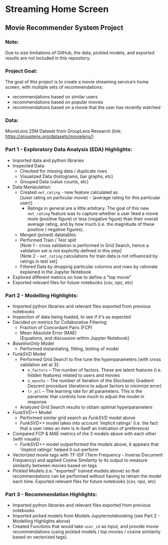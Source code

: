 # Streaming Home Screen
## Movie Recommender System Project

### Note:
Due to size limitations of GitHub, the data, pickled models, and exported results are not included in this repository. 

### Project Goal:

The goal of this project is to create a movie streaming service’s home screen, with multiple sets of recommendations: 
- recommendations based on similar users
- recommendations based on popular movies
- recommendations based on a movie that the user has recently watched

### Data:
MovieLens 25M Dataset from GroupLens Research (link: https://grouplens.org/datasets/movielens/)

### Part 1 - Exploratory Data Analysis (EDA) Highlights:
- Imported data and python libraries
- Inspected Data:
  - Checked for missing data / duplicate rows
  - Visualized Data (histograms, bar graphs, etc)
  - Grouped Data (value counts, etc)
- Data Manipulation:
  - Created `net_rating` - new feature calculated as <br />
    [(user rating on particular movie) - (average rating for this particular user)]
      - Ratings in general are a little arbitrary. The goal of this new `net_rating` feature was to capture whether a user liked a movie more (positive figure) or less (negative figure) than their overall average rating, and by how much (i.e. the magnitude of these positive / negative figures).
  - Merged (joined) datatables
  - Performed Train / Test split <br />
    [Note 1 - cross validation is performed in Grid Search, hence a validation set is not explicitly defined in this step] <br />
    [Note 2 - `net_rating` calculations for train data is not influenced by ratings in test set]
  - Filtered Data by dropping particular columns and rows by rationale explained in the Jupyter Notebook
- Explored different metrics on how to define a "top movie"
- Exported relevant files for future notebooks (csv, npz, etc)

### Part 2 - Modelling Highlights:
- Imported python libraries and relevant files exported from previous notebooks
- Inspection of data being loaded, to see if it's as expected
- Decided on metrics for Collaborative Filtering:
  - Fraction of Concordant Pairs (FCP)
  - Mean Absolute Error (MAE)  <br />
    [Equations, and discussion within Jupyter Notebook]
- *BaselineOnly* Model
  - Performed instantiating, fitting, testing of model
- *FunkSVD* Model
  - Performed Grid Search to fine tune the hyperparameters [with cross validation set at 3]:
    - `n_factors` – The number of factors. These are latent features (i.e. hidden features) related to users and movies
    - `n_epochs` – The number of iteration of the Stochastic Gradient Descent procedure (iterations to adjust factors to minimize error)
    - `lr_all` – The learning rate for all parameters. This is the parameter that controls how much to adjust the model in response <br />
  - Analyzed Grid Search results to obtain optimal hyperparameters
- *FunkSVD++* Model
  - Performed similar grid search as *FunkSVD* model above
  - *FunkSVD++* model takes into account 'implicit ratings' (i.e. the fact that a user rates an item is in itself an indication of preference)
- Compared FCP & MAE metrics of the 3 models above with each other (with visuals)
  - *FunkSVD++* model outperformed the models above, it appears that 'implicit ratings' helped it out-perform
- Vectorized movie tags with TF-IDF (Term Frequency - Inverse Document Frequency) and applied Cosine Similarity to its output to measure similarity between movies based on tags
- Pickled Models (i.e. "exported" trained models above) so that recommendations can be performed without having to retrain the model each time. Exported relevant files for future notebooks (csv, npz, etc)

### Part 3 - Recommendation Highlights:
- Imported python libraries and relevant files exported from previous notebooks
- Imported picked models from Models Jupyternotebooking (see Part 2 - Modelling Highlights above)
- Created Functions that would take `user_id` as input, and provide movie recommendations (using pickled models / top movies / cosine similarity based on vectorized tags). 
